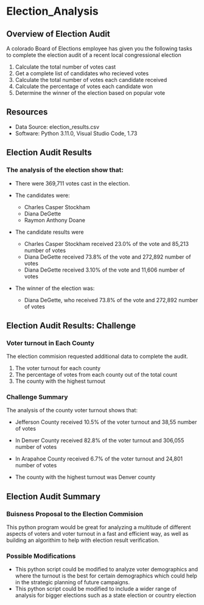 # Election_Analysis

## Overview of Election Audit

A colorado Board of Elections employee has given you the following tasks to complete the election audit of a recent local congressional election

  1. Calculate the total number of votes cast
  2. Get a complete list of candidates who recieved votes
  3. Calculate the total number of votes each candidate received
  4. Calculate the percentage of votes each candidate won
  5. Determine the winner of the election based on popular vote

## Resources
- Data Source: election_results.csv
- Software: Python 3.11.0, Visual Studio Code, 1.73

## Election Audit Results
### The analysis of the election show that:

- There were 369,711 votes cast in the election.

- The candidates were:
  - Charles Casper Stockham
  - Diana DeGette
  - Raymon Anthony Doane

- The candidate results were
  - Charles Casper Stockham received 23.0% of the vote and 85,213 number of votes
  - Diana DeGette received 73.8% of the vote and 272,892 number of votes
  - Diana DeGette received 3.10% of the vote and 11,606 number of votes

- The winner of the election was:
  - Diana DeGette, who received 73.8% of the vote and 272,892 number of votes

## Election Audit Results: Challenge
### Voter turnout in Each County
The election commision requested additional data to complete the audit.
1. The voter turnout for each county
2. The percentage of votes from each county out of the total count
3. The county with the highest turnout

### Challenge Summary
The analysis of the county voter turnout shows that:
- Jefferson County received 10.5% of the voter turnout and 38,55 number of votes
- In Denver County received 82.8% of the voter turnout and 306,055 number of votes
- In Arapahoe County received 6.7% of the voter turnout and 24,801 number of votes

- The county with the highest turnout was Denver county

## Election Audit Summary
### Buisness Proposal to the Election Commision

This python program would be great for analyzing a multitude of different aspects of voters and voter turnout in a fast and efficient way, as well as building an algorithim to help with election result verification. 

### Possible Modifications
- This python script could be modified to analyze voter demographics and where the turnout is the best for certain demographics which could help in the strategic planning of future campaigns. 
- This python script could  be modified to include a wider range of analysis for bigger elections such as a state election or country election
